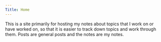 ```yaml
---
Title: Home
---
```


This is a site primarily for hosting my notes about topics that I work on or have worked on, so that it is easier to track down topics and work through them. Posts are general posts and the notes are my notes.